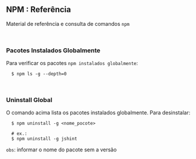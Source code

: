 ## NPM : Referência

Material de referência e consulta de comandos `npm`

<br/>

### Pacotes Instalados Globalmente

Para verificar os pacotes `npm instalados globalmente`:

      $ npm ls -g --depth=0
   
<br/>   

### Uninstall Global

O comando acima lista os pacotes instalados globalmente. Para desinstalar:

      $ npm uninstall -g <nome_pocote>
  
      # ex.:
      $ npm uninstall -g jshint
  
`obs`: informar o nome do pacote sem a versão

<br/>
